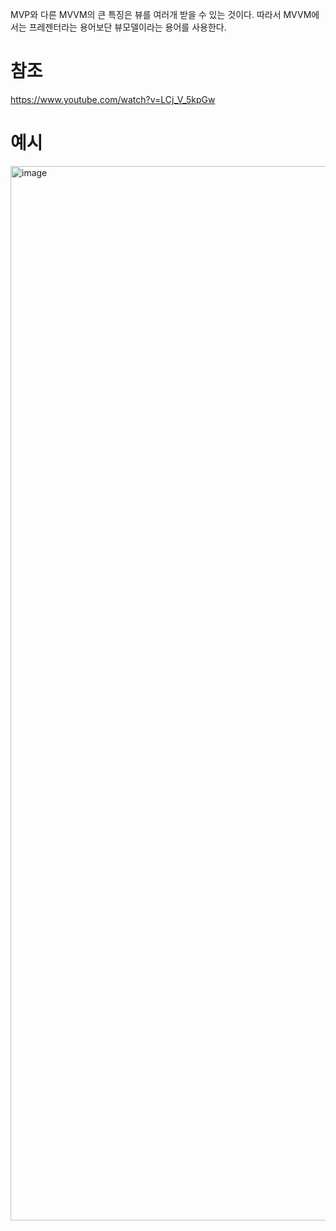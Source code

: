 MVP와 다른 MVVM의 큰 특징은 뷰를 여러개 받을 수 있는 것이다. 따라서 MVVM에서는 프레젠터라는 용어보단 뷰모델이라는 용어를 사용한다.

# 참조
https://www.youtube.com/watch?v=LCj_V_5kpGw

# 예시
<img width="1687" alt="image" src="https://github.com/QQWaseokE/Today-I-Learned/assets/127533265/ccbd073c-3952-43d2-804d-2110d2aa3146">
